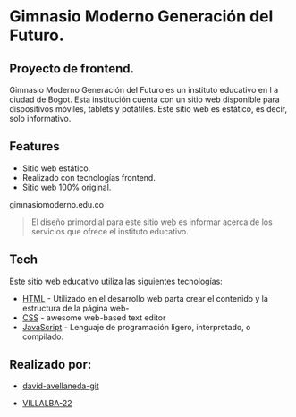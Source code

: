 # Gimnasio Moderno Generación del Futuro.
## Proyecto de frontend.

Gimnasio Moderno Generación del Futuro es un instituto educativo en l a ciudad de Bogot.
Esta institución cuenta con un sitio web disponible para dispositivos móviles, tablets y potátiles. Este sitio web es estático, es decir, solo informativo.

## Features

- Sitio web estático.
- Realizado con tecnologías frontend.
- Sitio web 100% original. 

gimnasiomoderno.edu.co
> El diseño primordial para este sitio web es informar 
>acerca de los servicios  que ofrece el instituto educativo.


## Tech
Este sitio web educativo utiliza las siguientes tecnologías:
- [HTML] - Utilizado en el desarrollo web parta crear el contenido y la estructura de la página web-
- [CSS] - awesome web-based text editor
- [JavaScript] - Lenguaje de programación ligero, interpretado, o compilado.


## Realizado por:
- [david-avellaneda-git]
- [VILLALBA-22]


  [HTML]:<https://lenguajehtml.com/>
  [CSS]:<https://developer.mozilla.org/es/docs/Web/CSS>
  [JavaScript]:<https://developer.mozilla.org/es/docs/Web/JavaScript>
  [david-avellaneda-git]:<https://github.com/david-avellaneda-git>
  [VILLALBA-22]:<https://github.com/VILLALBA-22>

